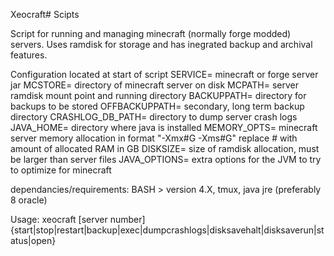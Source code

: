 Xeocraft# Scipts

Script for running and managing minecraft (normally forge modded) servers.
Uses ramdisk for storage and has inegrated backup and archival features.


Configuration located at start of script
SERVICE= minecraft or forge server jar
MCSTORE= directory of minecraft server on disk
MCPATH= server ramdisk mount point and running directory
BACKUPPATH= directory for backups to be stored
OFFBACKUPPATH= secondary, long term backup directory
CRASHLOG_DB_PATH= directory to dump server crash logs
JAVA_HOME= directory where java is installed
MEMORY_OPTS= minecraft server memory allocation in format "-Xmx#G -Xms#G" replace # with amount of allocated RAM in GB
DISKSIZE= size of ramdisk allocation, must be larger than server files
JAVA_OPTIONS= extra options for the JVM to try to optimize for minecraft

dependancies/requirements:
	BASH > version 4.X,
	tmux,
	java jre (preferably 8 oracle)

Usage: xeocraft [server number] {start|stop|restart|backup|exec|dumpcrashlogs|disksavehalt|disksaverun|status|open}
